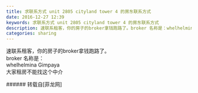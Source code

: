```yaml
---
title: 求联系方式 unit 2805 cityland tower 4 的房东联系方式
date: 2016-12-27 12:39
keywords: 求联系方式 unit 2805 cityland tower 4 的房东联系方式
description: 速联系租客，你的房子的broker拿钱跑路了。broker 名称是：whelhelmina Gimpaya大家租房不能找这个中介
categories: sharing
---
```

<td class="t_f" id="postmessage_451068">

速联系租客，你的房子的broker拿钱跑路了。<br/>
broker 名称是：<br/>
whelhelmina Gimpaya<br/>
大家租房不能找这个中介<br/>
<img alt="" border="0" class="zoom" data-cf-modified-8ea098825e8e4706fe855b09-="" file="http://www.flw.ph/data/appbyme/upload/image/201612/27/rsUGt0npYyPw.jpg" id="aimg_ymBPl" lazyloadthumb="1" onclick="" onmouseover="" src="http://www.flw.ph/data/appbyme/upload/image/201612/27/rsUGt0npYyPw.jpg"/><br/>
</td>
###### 转载自[菲龙网]